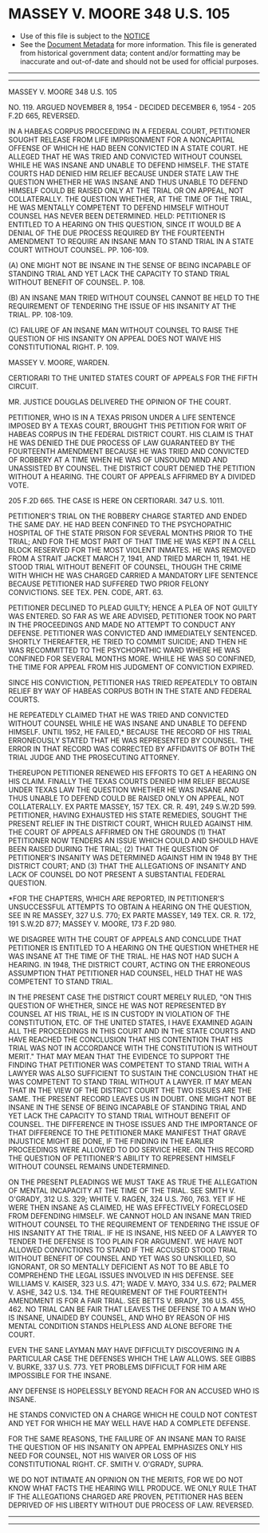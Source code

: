 ---
---

# MASSEY V. MOORE 348 U.S. 105

* Use of this file is subject to the [NOTICE](https://github.com/publicdocs/notice/blob/master/NOTICE)
* See the [Document Metadata](../../../) for more information.
  This file is generated from historical government data; content and/or formatting may be inaccurate and out-of-date and should not be used for official purposes.

----------
----------

MASSEY V. MOORE 348 U.S. 105

NO. 119.  ARGUED NOVEMBER 8, 1954 - DECIDED DECEMBER 6, 1954 - 205 F.2D 665, REVERSED.

IN A HABEAS CORPUS PROCEEDING IN A FEDERAL COURT, PETITIONER SOUGHT RELEASE FROM LIFE IMPRISONMENT FOR A NONCAPITAL OFFENSE OF WHICH HE HAD BEEN CONVICTED IN A STATE COURT.  HE ALLEGED THAT HE WAS TRIED AND CONVICTED WITHOUT COUNSEL WHILE HE WAS INSANE AND UNABLE TO DEFEND HIMSELF.  THE STATE COURTS HAD DENIED HIM RELIEF BECAUSE UNDER STATE LAW THE QUESTION WHETHER HE WAS INSANE AND THUS UNABLE TO DEFEND HIMSELF COULD BE RAISED ONLY AT THE TRIAL OR ON APPEAL, NOT COLLATERALLY.  THE QUESTION WHETHER, AT THE TIME OF THE TRIAL, HE WAS MENTALLY COMPETENT TO DEFEND HIMSELF WITHOUT COUNSEL HAS NEVER BEEN DETERMINED.  HELD:  PETITIONER IS ENTITLED TO A HEARING ON THIS QUESTION, SINCE IT WOULD BE A DENIAL OF THE DUE PROCESS REQUIRED BY THE FOURTEENTH AMENDMENT TO REQUIRE AN INSANE MAN TO STAND TRIAL IN A STATE COURT WITHOUT COUNSEL.  PP. 106-109.

(A)  ONE MIGHT NOT BE INSANE IN THE SENSE OF BEING INCAPABLE OF STANDING TRIAL AND YET LACK THE CAPACITY TO STAND TRIAL WITHOUT BENEFIT OF COUNSEL.  P. 108.

(B)  AN INSANE MAN TRIED WITHOUT COUNSEL CANNOT BE HELD TO THE REQUIREMENT OF TENDERING THE ISSUE OF HIS INSANITY AT THE TRIAL.  PP. 108-109.

(C)  FAILURE OF AN INSANE MAN WITHOUT COUNSEL TO RAISE THE QUESTION OF HIS INSANITY ON APPEAL DOES NOT WAIVE HIS CONSTITUTIONAL RIGHT.  P. 109.

MASSEY V. MOORE, WARDEN.

CERTIORARI TO THE UNITED STATES COURT OF APPEALS FOR THE FIFTH CIRCUIT.

MR. JUSTICE DOUGLAS DELIVERED THE OPINION OF THE COURT.

PETITIONER, WHO IS IN A TEXAS PRISON UNDER A LIFE SENTENCE IMPOSED BY A TEXAS COURT, BROUGHT THIS PETITION FOR WRIT OF HABEAS CORPUS IN THE FEDERAL DISTRICT COURT.  HIS CLAIM IS THAT HE WAS DENIED THE DUE PROCESS OF LAW GUARANTEED BY THE FOURTEENTH AMENDMENT BECAUSE HE WAS TRIED AND CONVICTED OF ROBBERY AT A TIME WHEN HE WAS OF UNSOUND MIND AND UNASSISTED BY COUNSEL.  THE DISTRICT COURT DENIED THE PETITION WITHOUT A HEARING.  THE COURT OF APPEALS AFFIRMED BY A DIVIDED VOTE.

205 F.2D 665.  THE CASE IS HERE ON CERTIORARI.  347 U.S. 1011.

PETITIONER'S TRIAL ON THE ROBBERY CHARGE STARTED AND ENDED THE SAME DAY.  HE HAD BEEN CONFINED TO THE PSYCHOPATHIC HOSPITAL OF THE STATE PRISON FOR SEVERAL MONTHS PRIOR TO THE TRIAL; AND FOR THE MOST PART OF THAT TIME HE WAS KEPT IN A CELL BLOCK RESERVED FOR THE MOST VIOLENT INMATES.  HE WAS REMOVED FROM A STRAIT JACKET MARCH 7, 1941, AND TRIED MARCH 11, 1941.  HE STOOD TRIAL WITHOUT BENEFIT OF COUNSEL, THOUGH THE CRIME WITH WHICH HE WAS CHARGED CARRIED A MANDATORY LIFE SENTENCE BECAUSE PETITIONER HAD SUFFERED TWO PRIOR FELONY CONVICTIONS.  SEE TEX. PEN.  CODE, ART. 63.

PETITIONER DECLINED TO PLEAD GUILTY; HENCE A PLEA OF NOT GUILTY WAS ENTERED.  SO FAR AS WE ARE ADVISED, PETITIONER TOOK NO PART IN THE PROCEEDINGS AND MADE NO ATTEMPT TO CONDUCT ANY DEFENSE.  PETITIONER WAS CONVICTED AND IMMEDIATELY SENTENCED.  SHORTLY THEREAFTER, HE TRIED TO COMMIT SUICIDE; AND THEN HE WAS RECOMMITTED TO THE PSYCHOPATHIC WARD WHERE HE WAS CONFINED FOR SEVERAL MONTHS MORE.  WHILE HE WAS SO CONFINED, THE TIME FOR APPEAL FROM HIS JUDGMENT OF CONVICTION EXPIRED.

SINCE HIS CONVICTION, PETITIONER HAS TRIED REPEATEDLY TO OBTAIN RELIEF BY WAY OF HABEAS CORPUS BOTH IN THE STATE AND FEDERAL COURTS.

HE REPEATEDLY CLAIMED THAT HE WAS TRIED AND CONVICTED WITHOUT COUNSEL WHILE HE WAS INSANE AND UNABLE TO DEFEND HIMSELF.  UNTIL 1952, HE FAILED,\* BECAUSE THE RECORD OF HIS TRIAL ERRONEOUSLY STATED THAT HE WAS REPRESENTED BY COUNSEL.  THE ERROR IN THAT RECORD WAS CORRECTED BY AFFIDAVITS OF BOTH THE TRIAL JUDGE AND THE PROSECUTING ATTORNEY.

THEREUPON PETITIONER RENEWED HIS EFFORTS TO GET A HEARING ON HIS CLAIM.  FINALLY THE TEXAS COURTS DENIED HIM RELIEF BECAUSE UNDER TEXAS LAW THE QUESTION WHETHER HE WAS INSANE AND THUS UNABLE TO DEFEND COULD BE RAISED ONLY ON APPEAL, NOT COLLATERALLY.  EX PARTE MASSEY, 157 TEX. CR. R. 491, 249 S.W.2D 599.  PETITIONER, HAVING EXHAUSTED HIS STATE REMEDIES, SOUGHT THE PRESENT RELIEF IN THE DISTRICT COURT, WHICH RULED AGAINST HIM.  THE COURT OF APPEALS AFFIRMED ON THE GROUNDS (1) THAT PETITIONER NOW TENDERS AN ISSUE WHICH COULD AND SHOULD HAVE BEEN RAISED DURING THE TRIAL; (2) THAT THE QUESTION OF PETITIONER'S INSANITY WAS DETERMINED AGAINST HIM IN 1948 BY THE DISTRICT COURT; AND (3) THAT THE ALLEGATIONS OF INSANITY AND LACK OF COUNSEL DO NOT PRESENT A SUBSTANTIAL FEDERAL QUESTION.

\*FOR THE CHAPTERS, WHICH ARE REPORTED, IN PETITIONER'S UNSUCCESSFUL ATTEMPTS TO OBTAIN A HEARING ON THE QUESTION, SEE IN RE MASSEY, 327 U.S. 770; EX PARTE MASSEY, 149 TEX. CR.  R. 172, 191 S.W.2D 877; MASSEY V. MOORE, 173 F.2D 980.

WE DISAGREE WITH THE COURT OF APPEALS AND CONCLUDE THAT PETITIONER IS ENTITLED TO A HEARING ON THE QUESTION WHETHER HE WAS INSANE AT THE TIME OF THE TRIAL.  HE HAS NOT HAD SUCH A HEARING.  IN 1948, THE DISTRICT COURT, ACTING ON THE ERRONEOUS ASSUMPTION THAT PETITIONER HAD COUNSEL, HELD THAT HE WAS COMPETENT TO STAND TRIAL.

IN THE PRESENT CASE THE DISTRICT COURT MERELY RULED, "ON THIS QUESTION OF WHETHER, SINCE HE WAS NOT REPRESENTED BY COUNSEL AT HIS TRIAL, HE IS IN CUSTODY IN VIOLATION OF THE CONSTITUTION, ETC. OF THE UNITED STATES, I HAVE EXAMINED AGAIN ALL THE PROCEEDINGS IN THIS COURT AND IN THE STATE COURTS AND HAVE REACHED THE CONCLUSION THAT HIS CONTENTION THAT HIS TRIAL WAS NOT IN ACCORDANCE WITH THE CONSTITUTION IS WITHOUT MERIT."  THAT MAY MEAN THAT THE EVIDENCE TO SUPPORT THE FINDING THAT PETITIONER WAS COMPETENT TO STAND TRIAL WITH A LAWYER WAS ALSO SUFFICIENT TO SUSTAIN THE CONCLUSION THAT HE WAS COMPETENT TO STAND TRIAL WITHOUT A LAWYER.  IT MAY MEAN THAT IN THE VIEW OF THE DISTRICT COURT THE TWO ISSUES ARE THE SAME.  THE PRESENT RECORD LEAVES US IN DOUBT.  ONE MIGHT NOT BE INSANE IN THE SENSE OF BEING INCAPABLE OF STANDING TRIAL AND YET LACK THE CAPACITY TO STAND TRIAL WITHOUT BENEFIT OF COUNSEL.  THE DIFFERENCE IN THOSE ISSUES AND THE IMPORTANCE OF THAT DIFFERENCE TO THE PETITIONER MAKE MANIFEST THAT GRAVE INJUSTICE MIGHT BE DONE, IF THE FINDING IN THE EARLIER PROCEEDINGS WERE ALLOWED TO DO SERVICE HERE.  ON THIS RECORD THE QUESTION OF PETITIONER'S ABILITY TO REPRESENT HIMSELF WITHOUT COUNSEL REMAINS UNDETERMINED.

ON THE PRESENT PLEADINGS WE MUST TAKE AS TRUE THE ALLEGATION OF MENTAL INCAPACITY AT THE TIME OF THE TRIAL.  SEE SMITH V. O'GRADY, 312 U.S. 329; WHITE V. RAGEN, 324 U.S. 760, 763.  YET IF HE WERE THEN INSANE AS CLAIMED, HE WAS EFFECTIVELY FORECLOSED FROM DEFENDING HIMSELF.  WE CANNOT HOLD AN INSANE MAN TRIED WITHOUT COUNSEL TO THE REQUIREMENT OF TENDERING THE ISSUE OF HIS INSANITY AT THE TRIAL.  IF HE IS INSANE, HIS NEED OF A LAWYER TO TENDER THE DEFENSE IS TOO PLAIN FOR ARGUMENT.  WE HAVE NOT ALLOWED CONVICTIONS TO STAND IF THE ACCUSED STOOD TRIAL WITHOUT BENEFIT OF COUNSEL AND YET WAS SO UNSKILLED, SO IGNORANT, OR SO MENTALLY DEFICIENT AS NOT TO BE ABLE TO COMPREHEND THE LEGAL ISSUES INVOLVED IN HIS DEFENSE.  SEE WILLIAMS V. KAISER, 323 U.S. 471; WADE V. MAYO, 334 U.S. 672; PALMER V. ASHE, 342 U.S. 134.  THE REQUIREMENT OF THE FOURTEENTH AMENDMENT IS FOR A FAIR TRIAL.  SEE BETTS V. BRADY, 316 U.S. 455, 462.  NO TRIAL CAN BE FAIR THAT LEAVES THE DEFENSE TO A MAN WHO IS INSANE, UNAIDED BY COUNSEL, AND WHO BY REASON OF HIS MENTAL CONDITION STANDS HELPLESS AND ALONE BEFORE THE COURT.

EVEN THE SANE LAYMAN MAY HAVE DIFFICULTY DISCOVERING IN A PARTICULAR CASE THE DEFENSES WHICH THE LAW ALLOWS.  SEE GIBBS V. BURKE, 337 U.S. 773.  YET PROBLEMS DIFFICULT FOR HIM ARE IMPOSSIBLE FOR THE INSANE.

ANY DEFENSE IS HOPELESSLY BEYOND REACH FOR AN ACCUSED WHO IS INSANE.

HE STANDS CONVICTED ON A CHARGE WHICH HE COULD NOT CONTEST AND YET FOR WHICH HE MAY WELL HAVE HAD A COMPLETE DEFENSE.

FOR THE SAME REASONS, THE FAILURE OF AN INSANE MAN TO RAISE THE QUESTION OF HIS INSANITY ON APPEAL EMPHASIZES ONLY HIS NEED FOR COUNSEL, NOT HIS WAIVER OR LOSS OF HIS CONSTITUTIONAL RIGHT.  CF. SMITH V. O'GRADY, SUPRA.

WE DO NOT INTIMATE AN OPINION ON THE MERITS, FOR WE DO NOT KNOW WHAT FACTS THE HEARING WILL PRODUCE.  WE ONLY RULE THAT IF THE ALLEGATIONS CHARGED ARE PROVEN, PETITIONER HAS BEEN DEPRIVED OF HIS LIBERTY WITHOUT DUE PROCESS OF LAW.  REVERSED.


----------
----------

